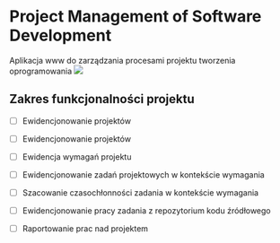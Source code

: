 # Project Management of Software Development
Aplikacja www do zarządzania procesami projektu tworzenia oprogramowania
![](https://blog.oureducation.in/wp-content/uploads/2014/08/it-project-manager-salary.jpg)


## Zakres funkcjonalności projektu
* [ ] Ewidencjonowanie projektów
* [ ] Ewidencjonowanie projektów
* [ ] Ewidencja wymagań projektu
* [ ] Ewidencjonowanie zadań projektowych w kontekście wymagania
* [ ] Szacowanie czasochłonności zadania w kontekście wymagania
* [ ] Ewidencjonowanie pracy zadania z repozytorium kodu źródłowego
* [ ] Raportowanie prac nad projektem

